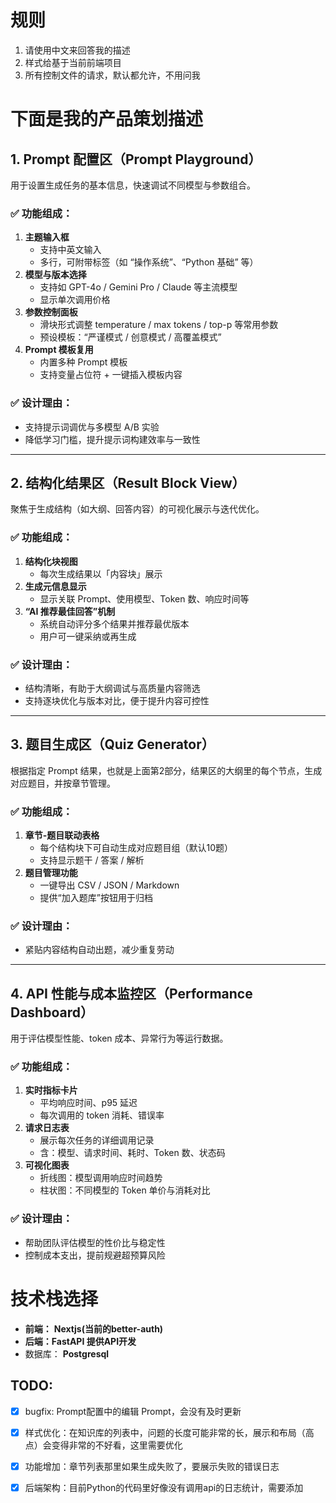 # 规则
1. 请使用中文来回答我的描述
2. 样式给基于当前前端项目
3. 所有控制文件的请求，默认都允许，不用问我

# 下面是我的产品策划描述

## **1. Prompt 配置区（Prompt Playground）**

用于设置生成任务的基本信息，快速调试不同模型与参数组合。

### **✅ 功能组成：**

1. **主题输入框**
    - 支持中英文输入
    - 多行，可附带标签（如 “操作系统”、“Python 基础” 等）
2. **模型与版本选择**
    - 支持如 GPT-4o / Gemini Pro / Claude 等主流模型
    - 显示单次调用价格
3. **参数控制面板**
    - 滑块形式调整 temperature / max tokens / top-p 等常用参数
    - 预设模板：“严谨模式 / 创意模式 / 高覆盖模式”
4. **Prompt 模板复用**
    - 内置多种 Prompt 模板
    - 支持变量占位符 + 一键插入模板内容

### **✅ 设计理由：**

- 支持提示词调优与多模型 A/B 实验
- 降低学习门槛，提升提示词构建效率与一致性

---

## **2. 结构化结果区（Result Block View）**

聚焦于生成结构（如大纲、回答内容）的可视化展示与迭代优化。

### **✅ 功能组成：**

1. **结构化块视图**
    - 每次生成结果以「内容块」展示
2. **生成元信息显示**
    - 显示关联 Prompt、使用模型、Token 数、响应时间等
3. **“AI 推荐最佳回答”机制**
    - 系统自动评分多个结果并推荐最优版本
    - 用户可一键采纳或再生成

### **✅ 设计理由：**

- 结构清晰，有助于大纲调试与高质量内容筛选
- 支持逐块优化与版本对比，便于提升内容可控性

---

## **3. 题目生成区（Quiz Generator）**

根据指定 Prompt 结果，也就是上面第2部分，结果区的大纲里的每个节点，生成对应题目，并按章节管理。

### **✅ 功能组成：**

1. **章节-题目联动表格**
    - 每个结构块下可自动生成对应题目组（默认10题）
    - 支持显示题干 / 答案 / 解析
2. **题目管理功能**
    - 一键导出 CSV / JSON / Markdown
    - 提供“加入题库”按钮用于归档

### **✅ 设计理由：**

- 紧贴内容结构自动出题，减少重复劳动

---

## **4. API 性能与成本监控区（Performance Dashboard）**

用于评估模型性能、token 成本、异常行为等运行数据。

### **✅ 功能组成：**

1. **实时指标卡片**
    - 平均响应时间、p95 延迟
    - 每次调用的 token 消耗、错误率
2. **请求日志表**
    - 展示每次任务的详细调用记录
    - 含：模型、请求时间、耗时、Token 数、状态码
3. **可视化图表**
    - 折线图：模型调用响应时间趋势
    - 柱状图：不同模型的 Token 单价与消耗对比

### **✅ 设计理由：**

- 帮助团队评估模型的性价比与稳定性
- 控制成本支出，提前规避超预算风险

# 技术栈选择

- **前端：** **Nextjs(当前的better-auth)**
- **后端：FastAPI 提供API开发**
- 数据库： **Postgresql**

## TODO:
- [x] bugfix: Prompt配置中的编辑 Prompt，会没有及时更新
- [x] 样式优化：在知识库的列表中，问题的长度可能非常的长，展示和布局（高点）会变得非常的不好看，这里需要优化
- [x] 功能增加：章节列表那里如果生成失败了，要展示失败的错误日志
- [x] 后端架构：目前Python的代码里好像没有调用api的日志统计，需要添加
  